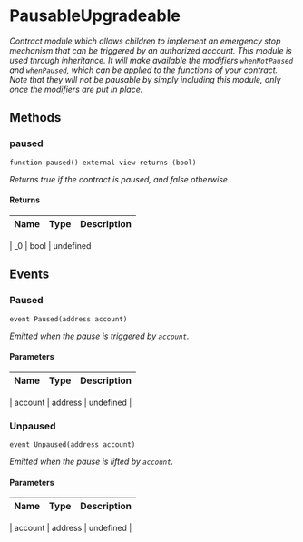 # PausableUpgradeable











*Contract module which allows children to implement an emergency stop mechanism that can be triggered by an authorized account. This module is used through inheritance. It will make available the modifiers `whenNotPaused` and `whenPaused`, which can be applied to the functions of your contract. Note that they will not be pausable by simply including this module, only once the modifiers are put in place.*



## Methods


### paused


```solidity
function paused() external view returns (bool)

```




*Returns true if the contract is paused, and false otherwise.*





#### Returns

| Name | Type | Description |
|---|---|---|

| _0 | bool | undefined









## Events


### Paused


```solidity
event Paused(address account)

```




*Emitted when the pause is triggered by `account`.*



#### Parameters

| Name | Type | Description |
|---|---|---|

| account  | address | undefined |




### Unpaused


```solidity
event Unpaused(address account)

```




*Emitted when the pause is lifted by `account`.*



#### Parameters

| Name | Type | Description |
|---|---|---|

| account  | address | undefined |








